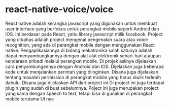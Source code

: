# react-native-voice/voice
React native adalah kerangka javascript yang digunakan untuk membuat user interface yang berfokus untuk perangkat mobile seperti Android dan IOS. Ini berdasar pada React, yaitu library javascript milik facebook.
Project yang dibahas adalah project mengenai pengenalan suara atau voice recognition, yang ada di perangkat mobile dengan menggunakan React native.
Pengaplikasiannya di bidang mekatronika salah satunya adalah dapat menyambungkannya dengan alat alat elektronik sehari-hari ataupun kendaraan pribadi melalui perangkat mobile.
Di projek aslinya dijelaskan cara penyambungannya dengan Android dan IOS. Dijelaskan juga beberapa kode untuk menjalankan perintah yang diinginkan. Disana juga dijelaskan tentang masalah permission di perangkat mobile yang harus diulik terlebih dahulu. Disana juga dijelaskan API dari project ini
Di project ini juga terdapat plugin yang sudah di buat sebelumnya.
Poject ini juga merupakan project yang sama dengan speech to text, tetapi bisa di gunakan di perangkat mobile terutama UI nya
